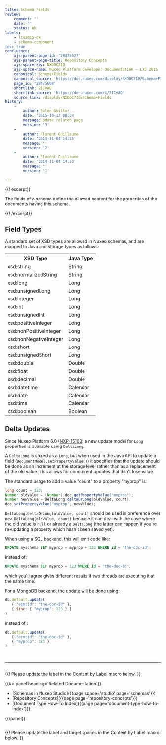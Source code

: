 ```yaml
---
title: Schema Fields
review:
    comment: ''
    date: ''
    status: ok
labels:
    - lts2015-ok
    - schema-component
toc: true
confluence:
    ajs-parent-page-id: '28475527'
    ajs-parent-page-title: Repository Concepts
    ajs-space-key: NXDOC710
    ajs-space-name: Nuxeo Platform Developer Documentation — LTS 2015
    canonical: Schema+Fields
    canonical_source: 'https://doc.nuxeo.com/display/NXDOC710/Schema+Fields'
    page_id: '28475608'
    shortlink: 2ICyAQ
    shortlink_source: 'https://doc.nuxeo.com/x/2ICyAQ'
    source_link: /display/NXDOC710/Schema+Fields
history:
    - 
        author: Solen Guitter
        date: '2015-10-12 08:34'
        message: pdate related page
        version: '3'
    - 
        author: Florent Guillaume
        date: '2014-11-04 14:55'
        message: ''
        version: '2'
    - 
        author: Florent Guillaume
        date: '2014-11-04 14:53'
        message: ''
        version: '1'

---
```

{{! excerpt}}

The fields of a schema define the allowed content for the properties of the documents having this schema.

{{! /excerpt}}

## Field Types

A standard set of XSD types are allowed in Nuxeo schemas, and are mapped to Java and storage types as follows:

<div class="table-scroll"><table class="hover"><tbody><tr><th colspan="1">XSD Type</th><th colspan="1">Java Type</th></tr><tr><td colspan="1">xsd:string</td><td colspan="1">String</td></tr><tr><td colspan="1">xsd:normalizedString</td><td colspan="1">String</td></tr><tr><td colspan="1">xsd:long</td><td colspan="1">Long</td></tr><tr><td colspan="1">xsd:unsignedLong</td><td colspan="1">Long</td></tr><tr><td colspan="1">xsd:integer</td><td colspan="1">Long</td></tr><tr><td colspan="1">xsd:int</td><td colspan="1">Long</td></tr><tr><td colspan="1">xsd:unsignedInt</td><td colspan="1">Long</td></tr><tr><td colspan="1">xsd:positiveInteger</td><td colspan="1">Long</td></tr><tr><td colspan="1">xsd:nonPositiveInteger</td><td colspan="1">Long</td></tr><tr><td colspan="1">xsd:nonNegativeInteger</td><td colspan="1">Long</td></tr><tr><td colspan="1">xsd:short</td><td colspan="1">Long</td></tr><tr><td colspan="1">xsd:unsignedShort</td><td colspan="1">Long</td></tr><tr><td colspan="1">xsd:double</td><td colspan="1">Double</td></tr><tr><td colspan="1">xsd:float</td><td colspan="1">Double</td></tr><tr><td colspan="1">xsd:decimal</td><td colspan="1">Double</td></tr><tr><td colspan="1">xsd:datetime</td><td colspan="1">Calendar</td></tr><tr><td colspan="1">xsd:date</td><td colspan="1">Calendar</td></tr><tr><td colspan="1">xsd:time</td><td colspan="1">Calendar</td></tr><tr><td colspan="1">xsd:boolean</td><td colspan="1">Boolean</td></tr></tbody></table></div>

## Delta Updates

Since Nuxeo Platform 6.0 ([NXP-15103](https://jira.nuxeo.com/browse/NXP-15103)) a new update model for `Long` properties is available using `DeltaLong`.

A `DeltaLong` is stored as a `Long`, but when used in the Java API to update a field (`DocumentModel.setPropertyValue()`) it specifies that the update should be done as an increment at the storage level rather than as a replacement of the old value. This allows for concurrent updates that don't lose value.

The standard usage to add a value "count" to a property "myprop" is:&nbsp;

```java
long count = 123;
Number oldValue = (Number) doc.getPropertyValue("myprop");
Number newValue = DeltaLong.deltaOrLong(oldValue, count);
doc.setPropertyValue("myprop", newValue);
```

`DeltaLong.deltaOrLong(oldValue, count)`&nbsp;should be used in preference over `new DeltaLong(oldValue, count)` because it can deal with the case where the old value is `null` or already a `DeltaLong`&nbsp;(the latter can happen if you're re-updating a property which hasn't been saved yet).

When using a SQL backend, this will emit code like:

```sql
UPDATE myschema SET myprop = myprop + 123 WHERE id = 'the-doc-id';
```

instead of:

```sql
UPDATE myschema SET myprop = 123 WHERE id = 'the-doc-id';
```

which you'll agree gives different results if two threads are executing it at the same time.

For a MongoDB backend, the update will be done using:

```js
db.default.update(
   { "ecm:id": "the-doc-id" },
   { $inc: { "myprop": 123 } }
)
```

instead of :

```js
db.default.update(
   { "ecm:id": "the-doc-id" },
   { "myprop": 123 }
)
```

&nbsp;

* * *

<div class="row" data-equalizer data-equalize-on="medium"><div class="column medium-6">

{{! Please update the label in the Content by Label macro below. }}

{{#> panel heading='Related Documentation'}}

- [Schemas in Nuxeo Studio]({{page space='studio' page='schemas'}})
- [Repository Concepts]({{page page='repository-concepts'}})
- [Document Type How-To Index]({{page page='document-type-how-to-index'}})

{{/panel}}</div><div class="column medium-6">

{{! Please update the label and target spaces in the Content by Label macro below. }}

&nbsp;

</div></div>
